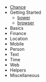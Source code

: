 * [Chance](intro.md)
* Getting Started
  * [bower](usage/bower.md)
  * [browser](usage/browser.md)
* Basics
* Finance
* Location
* Mobile
* Person
* Text
* Time
* Web
* Helpers
* Miscellaneous
